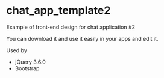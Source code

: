 # chat_app_template2
Example of front-end design for chat application #2

You can download it and use it easily in your apps and edit it.

Used by
- jQuery 3.6.0
- Bootstrap
